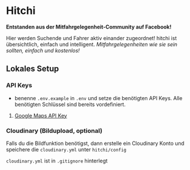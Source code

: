 # Hitchi

__Entstanden aus der Mitfahrgelegenheit-Community auf Facebook!__

Hier werden Suchende und Fahrer aktiv einander zugeordnet! hitchi ist übersichtlich, einfach und intelligent. _Mitfahrgelegenheiten wie sie sein sollten, einfach und kostenlos!_

## Lokales Setup

### API Keys

* benenne `.env.example` in `.env` und setze die benötigten API Keys. Alle benötigten Schlüssel sind bereits vordefiniert.

1. [Google Maps API Key](https://console.developers.google.com/flows/enableapi?apiid=geocoding_backend&keyType=SERVER_SIDE)

### Cloudinary (Bildupload, optional)

Falls du die Bildfunktion benötigst, dann erstelle ein Cloudinary Konto und speichere die `cloudinary.yml` unter `hitchi/config`

`cloudinary.yml` ist in `.gitignore` hinterlegt
